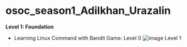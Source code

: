 # osoc_season1_Adilkhan_Urazalin
**Level 1: Foundation**
- Learning Linux Command with Bandit Game:
Level 0
![image](https://github.com/ECEadilkhan/osoc_season1_Adilkhan_Urazalin/assets/161349218/3f6c815d-b0d8-49be-b54e-f812bfd340b1)
Level 1
